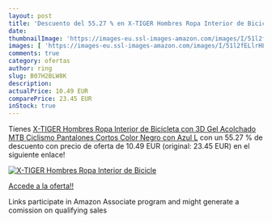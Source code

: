 ```yaml
---
layout: post
title: 'Descuento del 55.27 % en X-TIGER Hombres Ropa Interior de Bicicle'
date: 
thumbnailImage: 'https://images-eu.ssl-images-amazon.com/images/I/51l2fELlrHL._SL200_.jpg'
images: [ 'https://images-eu.ssl-images-amazon.com/images/I/51l2fELlrHL._SL200_.jpg' ]
comments: true
category: ofertas
author: ring
slug: B07H2BLW8K
description:
actualPrice: 10.49 EUR
comparePrice: 23.45 EUR
inStock: true
---
```


Tienes [X-TIGER Hombres Ropa Interior de Bicicleta con 3D Gel Acolchado MTB Ciclismo Pantalones Cortos Color Negro con Azul L](https://www.amazon.es/dp/B07H2BLW8K/?tag=tolees-21) con un 55.27 % de descuento con precio de oferta de 10.49 EUR (original: 23.45 EUR) en el siguiente enlace!

[![X-TIGER Hombres Ropa Interior de Bicicle](https://images-eu.ssl-images-amazon.com/images/I/51l2fELlrHL._SL200_.jpg)](https://www.amazon.es/dp/B07H2BLW8K/?tag=tolees-21)

[Accede a la oferta!!](https://www.amazon.es/dp/B07H2BLW8K/?tag=tolees-21)

Links participate in Amazon Associate program and might generate a comission on qualifying sales


